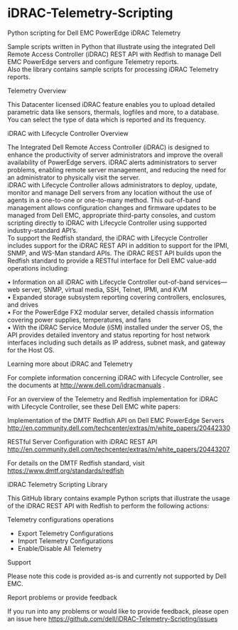 # iDRAC-Telemetry-Scripting  
  
Python scripting for Dell EMC PowerEdge iDRAC Telemetry  
  
Sample scripts written in Python that illustrate using the integrated Dell Remote Access Controller (iDRAC) REST API with Redfish to manage Dell EMC PowerEdge servers and configure Telemetry reports.  
Also the library contains sample scripts for processing iDRAC Telemetry reports.   
  
Telemetry Overview  
  
This Datacenter licensed iDRAC feature enables you to upload detailed parametric data like sensors, thermals, logfiles and more, to a database. You can select the type of data which is reported and its frequency.  
  
iDRAC with Lifecycle Controller Overview  
  
The Integrated Dell Remote Access Controller (iDRAC) is designed to enhance the productivity of server administrators and improve the overall availability of PowerEdge servers. iDRAC alerts administrators to server problems, enabling remote server management, and reducing the need for an administrator to physically visit the server.  
iDRAC with Lifecycle Controller allows administrators to deploy, update, monitor and manage Dell servers from any location without the use of agents in a one-to-one or one-to-many method. This out-of-band management allows configuration changes and firmware updates to be managed from Dell EMC, appropriate third-party consoles, and custom scripting directly to iDRAC with Lifecycle Controller using supported industry-standard API’s.  
To support the Redfish standard, the iDRAC with Lifecycle Controller includes support for the iDRAC REST API in addition to support for the IPMI, SNMP, and WS-Man standard APIs. The iDRAC REST API builds upon the Redfish standard to provide a RESTful interface for Dell EMC value-add operations including:  
  
•  Information on all iDRAC with Lifecycle Controller out-of-band services—web server, SNMP, virtual media, SSH, Telnet, IPMI, and KVM  
•  Expanded storage subsystem reporting covering controllers, enclosures, and drives  
•  For the PowerEdge FX2 modular server, detailed chassis information covering power supplies, temperatures, and fans  
•  With the iDRAC Service Module (iSM) installed under the server OS, the API provides detailed inventory and status reporting for host network interfaces including such details as IP address, subnet mask, and gateway for the Host OS.  
  
Learning more about iDRAC and Telemetry  
  
For complete information concerning iDRAC with Lifecycle Controller, see the documents at http://www.dell.com/idracmanuals .  
  
For an overview of the Telemetry and Redfish implementation for iDRAC with Lifecycle Controller, see these Dell EMC white papers:  
  
Implementation of the DMTF Redfish API on Dell EMC PowerEdge Servers http://en.community.dell.com/techcenter/extras/m/white_papers/20442330  
  
RESTful Server Configuration with iDRAC REST API http://en.community.dell.com/techcenter/extras/m/white_papers/20443207  
  
For details on the DMTF Redfish standard, visit https://www.dmtf.org/standards/redfish   
  
  
iDRAC Telemetry Scripting Library  

This GitHub library contains example Python scripts that illustrate the usage of the iDRAC REST API with Redfish to perform the following actions:  
  
Telemetry configurations operations  

 - Export Telemetry Configurations
 - Import Telemetry Configurations 
 - Enable/Disable All Telemetry 

  
Support  

Please note this code is provided as-is and currently not supported by Dell EMC.  
  
Report problems or provide feedback  

If you run into any problems or would like to provide feedback, please open an issue here https://github.com/dell/iDRAC-Telemetry-Scripting/issues

